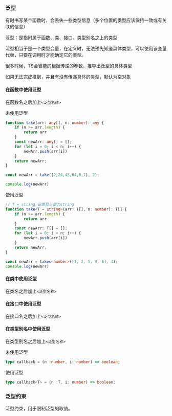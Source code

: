 ### 泛型

有时书写某个函数时，会丢失一些类型信息（多个位置的类型应该保持一致或有关联的信息）

泛型：是指附属于函数、类、接口、类型别名之上的类型

泛型相当于是一个类型变量，在定义时，无法预先知道具体类型，可以使用该变量代替，只要在调用时才能确定它的类型。

很多时候，TS会智能的根据传递的参数，推导出泛型的具体类型

如果无法完成推到，并且有没有传递具体的类型，默认为空对象

#### 在函数中使用泛型

在函数名之后加上`<泛型名称>`

未使用泛型

```typescript
function take(arr: any[], n: number): any {
    if (n >= arr.length) {
        return arr
    }
    const newArr: any[] = [];
    for (let i = 0; i < n; i++) {
        newArr.push(arr[i])
    }
    return newArr;
}

const newArr = take([2,24,45,64,6,7], 2);

console.log(newArr)
```

使用泛型

```typescript
// T = string,设置默认值为string
function take<T = string>(arr: T[], n: number): T[] {
    if (n >= arr.length) {
        return arr
    }
    const newArr: T[] = [];
    for (let i = 0; i < n; i++) {
        newArr.push(arr[i])
    }
    return newArr;
}

const newArr = takes<number>([1, 2, 5, 4, 6], 3);
console.log(newArr)
```

#### 在类中使用泛型

在类名之后加上`<泛型名称>`

#### 在接口中使用泛型

在接口名之后加上`<泛型名称>`

#### 在类型别名中使用泛型

在类型别名之后加上`<泛型名称>`

未使用泛型

```typescript
type callback = (n :number, i: number) => boolean;
```

使用泛型

```typescript
type callback<T> = (n :T, i: number) => boolean;
```

### 泛型约束

泛型约束，用于限制泛型的取值。